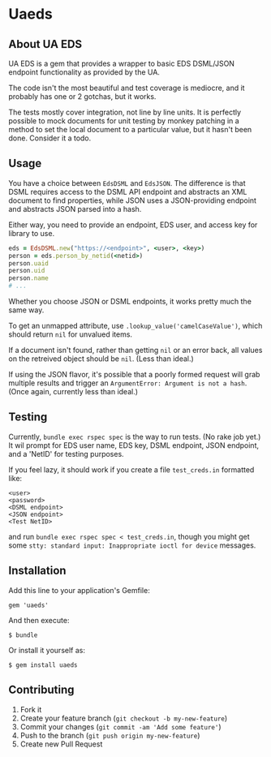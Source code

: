 # Uaeds

## About UA EDS

UA EDS is a gem that provides a wrapper to basic EDS DSML/JSON endpoint functionality as provided by the UA.

The code isn't the most beautiful and test coverage is mediocre, and it probably has one or 2 gotchas, but it works.

The tests mostly cover integration, not line by line units. It is perfectly possible to mock documents for unit testing by monkey patching in a method to set the local document to a particular value, but it hasn't been done. Consider it a todo.


## Usage

You have a choice between `EdsDSML` and `EdsJSON`. The difference is that DSML requires access to the DSML API endpoint and abstracts an XML document to find properties, while JSON uses a JSON-providing endpoint and abstracts JSON parsed into a hash.

Either way, you need to provide an endpoint, EDS user, and access key for library to use.
```ruby
eds = EdsDSML.new("https://<endpoint>", <user>, <key>)
person = eds.person_by_netid(<netid>)
person.uaid
person.uid
person.name
# ...

```
Whether you choose JSON or DSML endpoints, it works pretty much the same way. 

To get an unmapped attribute, use `.lookup_value('camelCaseValue')`, which should return `nil` for unvalued items.

If a document isn't found, rather than getting `nil` or an error back, all values on the retreived object should be `nil`. (Less than ideal.)

If using the JSON flavor, it's possible that a poorly formed request will grab multiple results and trigger an `ArgumentError: Argument is not a hash`. (Once again, currently less than ideal.)


## Testing

Currently, `bundle exec rspec spec` is the way to run tests. (No rake job yet.) It wil prompt for EDS user name, EDS key, DSML endpoint, JSON endpoint, and a 'NetID' for testing purposes.

If you feel lazy, it should work if you create a file `test_creds.in` formatted like:
```
<user>
<password>
<DSML endpoint>
<JSON endpoint>
<Test NetID>
```
and run `bundle exec rspec spec < test_creds.in`, though you might get some `stty: standard input: Inappropriate ioctl for device` messages.


## Installation

Add this line to your application's Gemfile:

    gem 'uaeds'

And then execute:

    $ bundle

Or install it yourself as:

    $ gem install uaeds

## Contributing

1. Fork it
2. Create your feature branch (`git checkout -b my-new-feature`)
3. Commit your changes (`git commit -am 'Add some feature'`)
4. Push to the branch (`git push origin my-new-feature`)
5. Create new Pull Request
